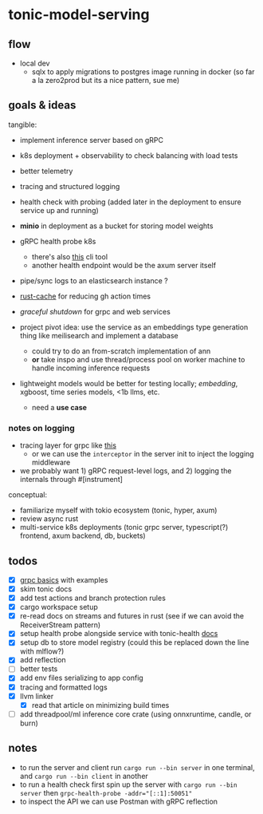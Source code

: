 # tonic-model-serving

## flow 
- local dev
  - sqlx to apply migrations to postgres image running in docker (so far a la zero2prod but its a nice pattern, sue me)

## goals & ideas
tangible:
- implement inference server based on gRPC 
- k8s deployment + observability to check balancing with load tests
- better telemetry
- tracing and structured logging
- health check with probing (added later in the deployment to ensure service up and running) 
- **minio** in deployment as a bucket for storing model weights
- gRPC health probe k8s 
  - there's also [this](https://github.com/grpc-ecosystem/grpc-health-probe) cli tool
  - another health endpoint would be the axum server itself
- pipe/sync logs to an elasticsearch instance ?
- [rust-cache](https://github.com/Swatinem/rust-cache) for reducing gh action times
- *graceful shutdown* for grpc and web services

- project pivot idea: use the service as an embeddings type generation thing like meilisearch and implement a database
  - could try to do an from-scratch implementation of ann
  - **or** take inspo and use thread/process pool on worker machine to handle incoming inference requests
- lightweight models would be better for testing locally; *embedding*, xgboost, time series models, <1b llms, etc.
  - need a **use case**


### notes on logging
- tracing layer for grpc like [this](https://docs.rs/tower-http/latest/tower_http/trace/struct.TraceLayer.html#method.new_for_grpc)  
  - or we can use the `interceptor` in the server init to inject the logging middleware
- we probably want 1) gRPC request-level logs, and 2) logging the internals through #\[instrument\]

conceptual:
- familiarize myself with tokio ecosystem (tonic, hyper, axum)
- review async rust
- multi-service k8s deployments (tonic grpc server, typescript(?) frontend, axum backend, db, buckets)

## todos 
- [x] [grpc basics](https://grpc.io/docs/languages/python/basics/) with examples 
- [x] skim tonic docs
- [x] add test actions and branch protection rules 
- [x] cargo workspace setup
- [x] re-read docs on streams and futures in rust (see if we can avoid the ReceiverStream pattern)
- [x] setup health probe alongside service with tonic-health [docs](https://github.com/hyperium/tonic/tree/master/examples/src/health) 
- [x] setup db to store model registry (could this be replaced down the line with mlflow?)
- [x] add reflection
- [ ] better tests
- [x] add env files serializing to app config
- [x] tracing and formatted logs
- [x] llvm linker
  - [x] read that article on minimizing build times
- [ ] add threadpool/ml inference core crate (using onnxruntime, candle, or burn)

## notes 
- to run the server and client run `cargo run --bin server` in one terminal, and `cargo run --bin client` in another
- to run a health check first spin up the server with `cargo run --bin server` then `grpc-health-probe -addr="[::1]:50051"`
- to inspect the API we can use Postman with gRPC reflection
